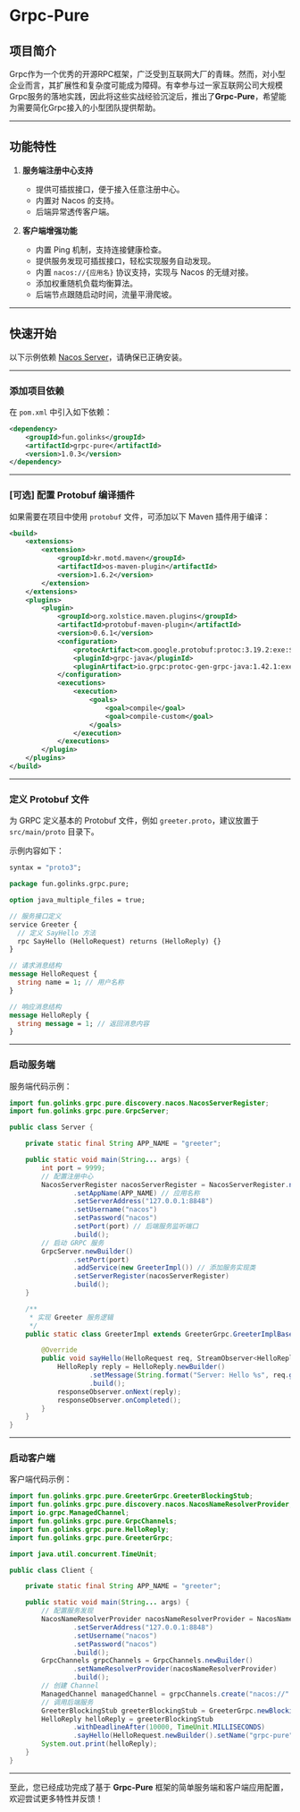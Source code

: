 # Grpc-Pure

## 项目简介

Grpc作为一个优秀的开源RPC框架，广泛受到互联网大厂的青睐。然而，对小型企业而言，其扩展性和复杂度可能成为障碍。有幸参与过一家互联网公司大规模Grpc服务的落地实践，因此将这些实战经验沉淀后，推出了**Grpc-Pure**，希望能为需要简化Grpc接入的小型团队提供帮助。

---

## 功能特性

1. **服务端注册中心支持**
    - 提供可插拔接口，便于接入任意注册中心。
    - 内置对 Nacos 的支持。
    - 后端异常透传客户端。

2. **客户端增强功能**
    - 内置 Ping 机制，支持连接健康检查。
    - 提供服务发现可插拔接口，轻松实现服务自动发现。
    - 内置 `nacos://{应用名}` 协议支持，实现与 Nacos 的无缝对接。
    - 添加权重随机负载均衡算法。
    - 后端节点跟随启动时间，流量平滑爬坡。

---

## 快速开始

以下示例依赖 [Nacos Server](https://nacos.io/docs/v2.3/quickstart/quick-start)，请确保已正确安装。

---

### 添加项目依赖

在 `pom.xml` 中引入如下依赖：

```xml
<dependency>
    <groupId>fun.golinks</groupId>
    <artifactId>grpc-pure</artifactId>
    <version>1.0.3</version>
</dependency>
```

---

### [可选] 配置 Protobuf 编译插件

如果需要在项目中使用 `protobuf` 文件，可添加以下 Maven 插件用于编译：

```xml
<build>
    <extensions>
        <extension>
            <groupId>kr.motd.maven</groupId>
            <artifactId>os-maven-plugin</artifactId>
            <version>1.6.2</version>
        </extension>
    </extensions>
    <plugins>
        <plugin>
            <groupId>org.xolstice.maven.plugins</groupId>
            <artifactId>protobuf-maven-plugin</artifactId>
            <version>0.6.1</version>
            <configuration>
                <protocArtifact>com.google.protobuf:protoc:3.19.2:exe:${os.detected.classifier}</protocArtifact>
                <pluginId>grpc-java</pluginId>
                <pluginArtifact>io.grpc:protoc-gen-grpc-java:1.42.1:exe:${os.detected.classifier}</pluginArtifact>
            </configuration>
            <executions>
                <execution>
                    <goals>
                        <goal>compile</goal>
                        <goal>compile-custom</goal>
                    </goals>
                </execution>
            </executions>
        </plugin>
    </plugins>
</build>
```

---

### 定义 Protobuf 文件

为 GRPC 定义基本的 Protobuf 文件，例如 `greeter.proto`，建议放置于 `src/main/proto` 目录下。

示例内容如下：

```protobuf
syntax = "proto3";

package fun.golinks.grpc.pure;

option java_multiple_files = true;

// 服务接口定义
service Greeter {
  // 定义 SayHello 方法
  rpc SayHello (HelloRequest) returns (HelloReply) {}
}

// 请求消息结构
message HelloRequest {
  string name = 1; // 用户名称
}

// 响应消息结构
message HelloReply {
  string message = 1; // 返回消息内容
}
```

---

### 启动服务端

服务端代码示例：

```java
import fun.golinks.grpc.pure.discovery.nacos.NacosServerRegister;
import fun.golinks.grpc.pure.GrpcServer;

public class Server {

    private static final String APP_NAME = "greeter";

    public static void main(String... args) {
        int port = 9999;
        // 配置注册中心
        NacosServerRegister nacosServerRegister = NacosServerRegister.newBuilder()
                .setAppName(APP_NAME) // 应用名称
                .setServerAddress("127.0.0.1:8848")
                .setUsername("nacos")
                .setPassword("nacos")
                .setPort(port) // 后端服务监听端口
                .build();
        // 启动 GRPC 服务
        GrpcServer.newBuilder()
                .setPort(port)
                .addService(new GreeterImpl()) // 添加服务实现类
                .setServerRegister(nacosServerRegister)
                .build();
    }

    /**
     * 实现 Greeter 服务逻辑
     */
    public static class GreeterImpl extends GreeterGrpc.GreeterImplBase {

        @Override
        public void sayHello(HelloRequest req, StreamObserver<HelloReply> responseObserver) {
            HelloReply reply = HelloReply.newBuilder()
                    .setMessage(String.format("Server: Hello %s", req.getName()))
                    .build();
            responseObserver.onNext(reply);
            responseObserver.onCompleted();
        }
    }
}
```

---

### 启动客户端

客户端代码示例：

```java
import fun.golinks.grpc.pure.GreeterGrpc.GreeterBlockingStub;
import fun.golinks.grpc.pure.discovery.nacos.NacosNameResolverProvider;
import io.grpc.ManagedChannel;
import fun.golinks.grpc.pure.GrpcChannels;
import fun.golinks.grpc.pure.HelloReply;
import fun.golinks.grpc.pure.GreeterGrpc;

import java.util.concurrent.TimeUnit;

public class Client {

    private static final String APP_NAME = "greeter";

    public static void main(String... args) {
        // 配置服务发现
        NacosNameResolverProvider nacosNameResolverProvider = NacosNameResolverProvider.newBuilder()
                .setServerAddress("127.0.0.1:8848")
                .setUsername("nacos")
                .setPassword("nacos")
                .build();
        GrpcChannels grpcChannels = GrpcChannels.newBuilder()
                .setNameResolverProvider(nacosNameResolverProvider)
                .build();
        // 创建 Channel
        ManagedChannel managedChannel = grpcChannels.create("nacos://" + APP_NAME);
        // 调用后端服务
        GreeterBlockingStub greeterBlockingStub = GreeterGrpc.newBlockingStub(managedChannel);
        HelloReply helloReply = greeterBlockingStub
                .withDeadlineAfter(10000, TimeUnit.MILLISECONDS)
                .sayHello(HelloRequest.newBuilder().setName("grpc-pure").build());
        System.out.print(helloReply);
    }
}
```

---

至此，您已经成功完成了基于 **Grpc-Pure** 框架的简单服务端和客户端应用配置，欢迎尝试更多特性并反馈！
